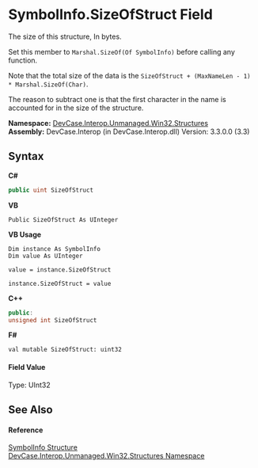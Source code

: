 # SymbolInfo.SizeOfStruct Field
 

The size of this structure, In bytes. 

 Set this member to `Marshal.SizeOf(Of SymbolInfo)` before calling any function. 

 Note that the total size of the data is the `SizeOfStruct + (MaxNameLen - 1) * Marshal.SizeOf(Char)`. 

 The reason to subtract one is that the first character in the name is accounted for in the size of the structure.

**Namespace:**&nbsp;<a href="N_DevCase_Interop_Unmanaged_Win32_Structures">DevCase.Interop.Unmanaged.Win32.Structures</a><br />**Assembly:**&nbsp;DevCase.Interop (in DevCase.Interop.dll) Version: 3.3.0.0 (3.3)

## Syntax

**C#**<br />
``` C#
public uint SizeOfStruct
```

**VB**<br />
``` VB
Public SizeOfStruct As UInteger
```

**VB Usage**<br />
``` VB Usage
Dim instance As SymbolInfo
Dim value As UInteger

value = instance.SizeOfStruct

instance.SizeOfStruct = value
```

**C++**<br />
``` C++
public:
unsigned int SizeOfStruct
```

**F#**<br />
``` F#
val mutable SizeOfStruct: uint32
```


#### Field Value
Type: UInt32

## See Also


#### Reference
<a href="T_DevCase_Interop_Unmanaged_Win32_Structures_SymbolInfo">SymbolInfo Structure</a><br /><a href="N_DevCase_Interop_Unmanaged_Win32_Structures">DevCase.Interop.Unmanaged.Win32.Structures Namespace</a><br />